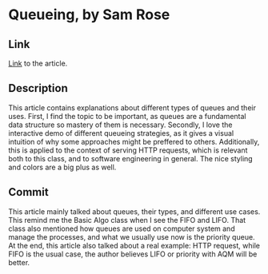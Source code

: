 # Queueing, by Sam Rose

## Link
[Link](https://encore.dev/blog/queueing) to the article.

## Description
This article contains explanations about different types of queues and their uses. First, I find the topic to be important, as queues are a fundamental data structure so mastery of them is necessary. Secondly, I love the interactive demo of different queueing strategies, as it gives a visual intuition of why some approaches might be preffered to others. Additionally, this is applied to the context of serving HTTP requests, which is relevant both to this class, and to software engineering in general. The nice styling and colors are a big plus as well.

## Commit
This article mainly talked about queues, their types, and different use cases. This remind me the Basic Algo class when I see the FIFO and LIFO. That class also mentioned how queues are used on computer system and manage the processes, and what we usually use now is the priority queue. At the end, this article also talked about a real example: HTTP request, while FIFO is the usual case, the author believes LIFO or priority with AQM will be better. 
